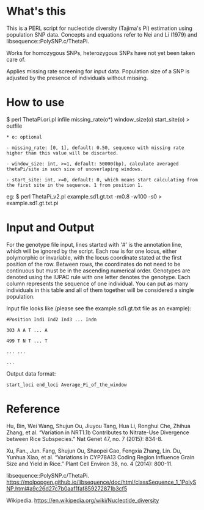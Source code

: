 # What's this
This is a PERL script for nucleotide diversity (Tajima's Pi) estimation using population SNP data. Concepts and equations refer to Nei and Li (1979) and libsequence::PolySNP.c/ThetaPi.

Works for homozygous SNPs, heterozygous SNPs have not yet been taken care of.

Applies missing rate screening for input data. Population size of a SNP is adjusted by the presence of individuals without missing.

# How to use
$ perl ThetaPi.ori.pl infile missing_rate(o*) window_size(o) start_site(o) > outfile

	* o: optional

	- missing_rate: [0, 1], default: 0.50, sequence with missing rate higher than this value will be discarted.

	- window_size: int, >=1, default: 50000(bp), calculate averaged thetaPi/site in such size of unoverlaping windows.

	- start_site: int, >=0, default: 0, which means start calculating from the first site in the sequence. 1 from position 1.

eg: $ perl ThetaPi_v2.pl example.sd1.gt.txt -m0.8 -w100 -s0 > example.sd1.gt.txt.pi

# Input and Output
For the genotype file input, lines started with '#' is the annotation line, which will be ignored by the script. Each row is for one locus, either polymorphic or invariable, with the locus coordinate stated at the first position of the row. Between rows, the coordinates do not need to be continuous but must be in the ascending numerical order. Genotypes are denoted using the IUPAC rule with one letter denotes the genotype. Each column represents the sequence of one individual. You can put as many individuals in this table and all of them together will be considered a single population.

Input file looks like (please see the example.sd1.gt.txt file as an example):

	#Position Ind1 Ind2 Ind3 ... Indn

	303 A A T ... A

	499 T N T ... T

	... ...

	...

Output data format: 

	start_loci end_loci Average_Pi_of_the_window

# Reference
Hu, Bin, Wei Wang, Shujun Ou, Jiuyou Tang, Hua Li, Ronghui Che, Zhihua Zhang, et al. “Variation in NRT1.1b Contributes to Nitrate-Use Divergence between Rice Subspecies.” Nat Genet 47, no. 7 (2015): 834-8.

Xu, Fan., Jun. Fang, Shujun Ou, Shaopei Gao, Fengxia Zhang, Lin. Du, Yunhua Xiao, et al. “Variations in CYP78A13 Coding Region Influence Grain Size and Yield in Rice.” Plant Cell Environ 38, no. 4 (2014): 800-11.

libsequence::PolySNP.c/ThetaPi. https://molpopgen.github.io/libsequence/doc/html/classSequence_1_1PolySNP.html#a9c26d27c7b0aaf1faf859272871b3cf5

Wikipedia. https://en.wikipedia.org/wiki/Nucleotide_diversity


